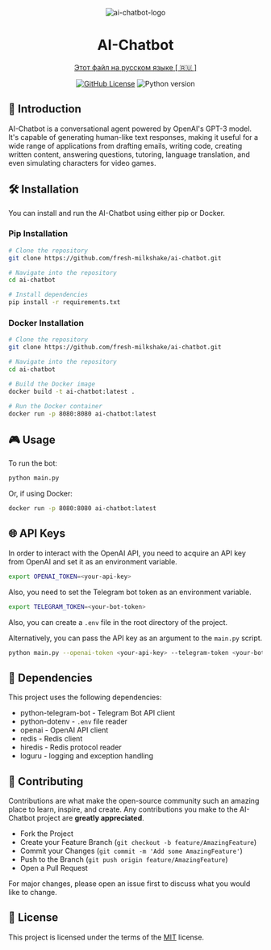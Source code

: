 <p align="center">
    <img src="images/Sprite-0003.png" alt="ai-chatbot-logo"/>
</p>

<h1 align="center">AI-Chatbot</h1>

<p align="center">
    <a href="README.ru.md">Этот файл на русском языке [ 🇷🇺 ]</a>
</p>

<p align="center">
    <a href="https://github.com/immacool/ai-chatbot/blob/master/LICENSE">
    <img src="https://img.shields.io/github/license/immacool/ai-chatbot" alt="GitHub License"></a>
    <img src="https://img.shields.io/badge/python-v3.10%20%7C%20v3.11-blue" alt="Python version">
</p>

## 🚀 Introduction

AI-Chatbot is a conversational agent powered by OpenAI's GPT-3 model.
It's capable of generating human-like text responses,
making it useful for a wide range of applications from drafting emails, writing code,
creating written content, answering questions, tutoring, language translation,
and even simulating characters for video games.

## 🛠️ Installation

You can install and run the AI-Chatbot using either pip or Docker.

### Pip Installation

```bash
# Clone the repository
git clone https://github.com/fresh-milkshake/ai-chatbot.git

# Navigate into the repository
cd ai-chatbot

# Install dependencies
pip install -r requirements.txt
```

### Docker Installation

```bash
# Clone the repository
git clone https://github.com/fresh-milkshake/ai-chatbot.git

# Navigate into the repository
cd ai-chatbot

# Build the Docker image
docker build -t ai-chatbot:latest .

# Run the Docker container
docker run -p 8080:8080 ai-chatbot:latest
```

## 🎮 Usage

To run the bot:

```bash
python main.py
```

Or, if using Docker:

```bash
docker run -p 8080:8080 ai-chatbot:latest
```

## 🌐 API Keys

In order to interact with the OpenAI API,
you need to acquire an API key from OpenAI and set it as an environment variable.
    
```bash
export OPENAI_TOKEN=<your-api-key>
```

Also, you need to set the Telegram bot token as an environment variable.

```bash
export TELEGRAM_TOKEN=<your-bot-token>
```

Also, you can create a `.env` file in the root directory of the project.

Alternatively, you can pass the API key as an argument to the `main.py` script.

```bash
python main.py --openai-token <your-api-key> --telegram-token <your-bot-token>
```

## 📘 Dependencies

This project uses the following dependencies:

- python-telegram-bot - Telegram Bot API client
- python-dotenv - `.env` file reader
- openai - OpenAI API client
- redis - Redis client
- hiredis - Redis protocol reader
- loguru - logging and exception handling

## 🙌 Contributing

Contributions are what make the open-source community such an amazing place to learn, inspire, and create.
Any contributions you make to the AI-Chatbot project are **greatly appreciated**.

- Fork the Project
- Create your Feature Branch (`git checkout -b feature/AmazingFeature`)
- Commit your Changes (`git commit -m 'Add some AmazingFeature'`)
- Push to the Branch (`git push origin feature/AmazingFeature`)
- Open a Pull Request

For major changes, please open an issue first to discuss what you would like to change. 

## 📝 License

This project is licensed under the terms of the [MIT](https://github.com/immacool/ai-chatbot/blob/master/LICENSE) license.